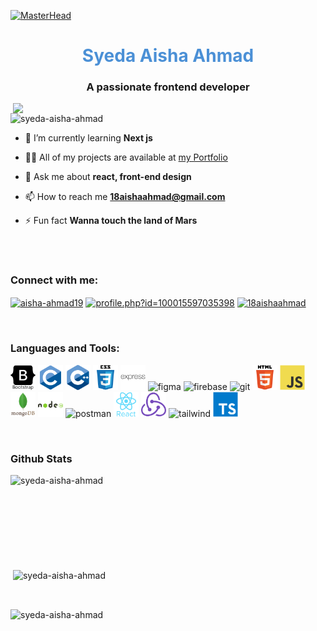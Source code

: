 [![MasterHead](https://mir-s3-cdn-cf.behance.net/project_modules/fs/54b6c068097599.5b50bca476b9b.gif)](https://aishaahmad.netlify.app/)
<h1 align="center" style="color:#4B90D6">Syeda Aisha Ahmad</h1>
<h3 align="center">A passionate frontend developer</h3>

<img align="right" width="500"  src="https://user-images.githubusercontent.com/74038190/212750155-3ceddfbd-19d3-40a3-87af-8d329c8323c4.gif">    

<p align="left"> <img src="https://komarev.com/ghpvc/?username=syeda-aisha-ahmad&label=Profile%20views&color=0e75b6&style=flat" alt="syeda-aisha-ahmad" /> </p>

- 🌱 I’m currently learning **Next js**

- 👨‍💻 All of my projects are available at <a href="https://aishaahmad.netlify.app/">my Portfolio</a>

- 💬 Ask me about **react, front-end design**

- 📫 How to reach me **18aishaahmad@gmail.com**

- ⚡ Fun fact **Wanna touch the land of Mars**
<br/>
<br/>

<h3 align="left">Connect with me:</h3>
<p align="left">
<a href="https://linkedin.com/in/aisha-ahmad19" target="blank"><img align="center" src="https://raw.githubusercontent.com/rahuldkjain/github-profile-readme-generator/master/src/images/icons/Social/linked-in-alt.svg" alt="aisha-ahmad19" height="30" width="40" /></a>
<a href="https://fb.com/profile.php?id=100015597035398" target="blank"><img align="center" src="https://raw.githubusercontent.com/rahuldkjain/github-profile-readme-generator/master/src/images/icons/Social/facebook.svg" alt="profile.php?id=100015597035398" height="30" width="40" /></a>
<a href="https://instagram.com/18aishaahmad" target="blank"><img align="center" src="https://raw.githubusercontent.com/rahuldkjain/github-profile-readme-generator/master/src/images/icons/Social/instagram.svg" alt="18aishaahmad" height="30" width="40" /></a>
</p>


<br/>
<h3 align="left">Languages and Tools:</h3>
<p align="left"> 
  <img src="https://raw.githubusercontent.com/devicons/devicon/master/icons/bootstrap/bootstrap-plain-wordmark.svg" alt="bootstrap" width="40" height="40"/> 
 <img src="https://raw.githubusercontent.com/devicons/devicon/master/icons/c/c-original.svg" alt="c" width="40" height="40"/> 
 <img src="https://raw.githubusercontent.com/devicons/devicon/master/icons/cplusplus/cplusplus-original.svg" alt="cplusplus" width="40" height="40"/> 
  <img src="https://raw.githubusercontent.com/devicons/devicon/master/icons/css3/css3-original-wordmark.svg" alt="css3" width="40" height="40"/> 
  <img src="https://raw.githubusercontent.com/devicons/devicon/master/icons/express/express-original-wordmark.svg" alt="express" width="40" height="40"/> 
  <img src="https://www.vectorlogo.zone/logos/figma/figma-icon.svg" alt="figma" width="40" height="40"/>
  <img src="https://www.vectorlogo.zone/logos/firebase/firebase-icon.svg" alt="firebase" width="40" height="40"/> 
  <img src="https://www.vectorlogo.zone/logos/git-scm/git-scm-icon.svg" alt="git" width="40" height="40"/>
  <img src="https://raw.githubusercontent.com/devicons/devicon/master/icons/html5/html5-original-wordmark.svg" alt="html5" width="40" height="40"/> 
  <img src="https://raw.githubusercontent.com/devicons/devicon/master/icons/javascript/javascript-original.svg" alt="javascript" width="40" height="40"/> 
  <img src="https://raw.githubusercontent.com/devicons/devicon/master/icons/mongodb/mongodb-original-wordmark.svg" alt="mongodb" width="40" height="40"/> 
  <img src="https://raw.githubusercontent.com/devicons/devicon/master/icons/nodejs/nodejs-original-wordmark.svg" alt="nodejs" width="40" height="40"/> 
  <img src="https://www.vectorlogo.zone/logos/getpostman/getpostman-icon.svg" alt="postman" width="40" height="40"/>
  <img src="https://raw.githubusercontent.com/devicons/devicon/master/icons/react/react-original-wordmark.svg" alt="react" width="40" height="40"/> 
  <img src="https://raw.githubusercontent.com/devicons/devicon/master/icons/redux/redux-original.svg" alt="redux" width="40" height="40"/>
  <img src="https://www.vectorlogo.zone/logos/tailwindcss/tailwindcss-icon.svg" alt="tailwind" width="40" height="40"/>
  <img src="https://raw.githubusercontent.com/devicons/devicon/master/icons/typescript/typescript-original.svg" alt="typescript" width="40" height="40"/> </p>



<br/>
<h3 align="left">Github Stats</h3>
<p><img align="left" src="https://github-readme-stats.vercel.app/api/top-langs?username=syeda-aisha-ahmad&show_icons=true&locale=en&layout=compact" alt="syeda-aisha-ahmad" /></p>
<br/>
<br/>
<br/>
<br/>
<br/>
<br/>
<br/>
<br/>

<p>&nbsp;<img align="center" src="https://github-readme-stats.vercel.app/api?username=syeda-aisha-ahmad&show_icons=true&locale=en" alt="syeda-aisha-ahmad" /></p>
<br/>

<p><img align="center" src="https://github-readme-streak-stats.herokuapp.com/?user=syeda-aisha-ahmad&" alt="syeda-aisha-ahmad" /></p>
